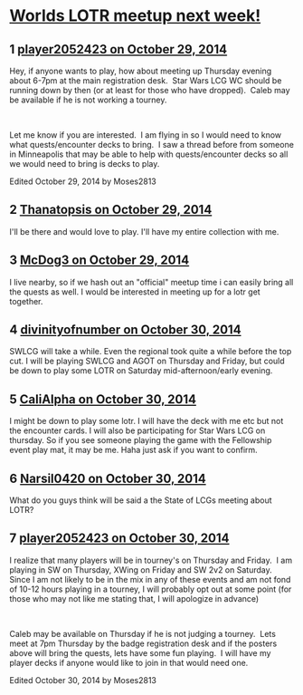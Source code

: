 # [Worlds LOTR meetup next week!](https://community.fantasyflightgames.com/topic/125997-worlds-lotr-meetup-next-week/)

## 1 [player2052423 on October 29, 2014](https://community.fantasyflightgames.com/topic/125997-worlds-lotr-meetup-next-week/?do=findComment&comment=1316069)

Hey, if anyone wants to play, how about meeting up Thursday evening about 6-7pm at the main registration desk.  Star Wars LCG WC should be running down by then (or at least for those who have dropped).  Caleb may be available if he is not working a tourney.

 

Let me know if you are interested.  I am flying in so I would need to know what quests/encounter decks to bring.  I saw a thread before from someone in Minneapolis that may be able to help with quests/encounter decks so all we would need to bring is decks to play.

Edited October 29, 2014 by Moses2813

## 2 [Thanatopsis on October 29, 2014](https://community.fantasyflightgames.com/topic/125997-worlds-lotr-meetup-next-week/?do=findComment&comment=1316173)

I'll be there and would love to play. I'll have my entire collection with me.

## 3 [McDog3 on October 29, 2014](https://community.fantasyflightgames.com/topic/125997-worlds-lotr-meetup-next-week/?do=findComment&comment=1316197)

I live nearby, so if we hash out an "official" meetup time i can easily bring all the quests as well. I would be interested in meeting up for a lotr get together.

## 4 [divinityofnumber on October 30, 2014](https://community.fantasyflightgames.com/topic/125997-worlds-lotr-meetup-next-week/?do=findComment&comment=1316304)

SWLCG will take a while. Even the regional took quite a while before the top cut. I will be playing SWLCG and AGOT on Thursday and Friday, but could be down to play some LOTR on Saturday mid-afternoon/early evening. 

## 5 [CaliAlpha on October 30, 2014](https://community.fantasyflightgames.com/topic/125997-worlds-lotr-meetup-next-week/?do=findComment&comment=1316496)

I might be down to play some lotr. I will have the deck with me etc but not the encounter cards. I will also be participating for Star Wars LCG on thursday. So if you see someone playing the game with the Fellowship event play mat, it may be me. Haha just ask if you want to confirm.

## 6 [Narsil0420 on October 30, 2014](https://community.fantasyflightgames.com/topic/125997-worlds-lotr-meetup-next-week/?do=findComment&comment=1316500)

What do you guys think will be said a the State of LCGs meeting about LOTR?

## 7 [player2052423 on October 30, 2014](https://community.fantasyflightgames.com/topic/125997-worlds-lotr-meetup-next-week/?do=findComment&comment=1316843)

I realize that many players will be in tourney's on Thursday and Friday.  I am playing in SW on Thursday, XWing on Friday and SW 2v2 on Saturday.  Since I am not likely to be in the mix in any of these events and am not fond of 10-12 hours playing in a tourney, I will probably opt out at some point (for those who may not like me stating that, I will apologize in advance)

 

Caleb may be available on Thursday if he is not judging a tourney.  Lets meet at 7pm Thursday by the badge registration desk and if the posters above will bring the quests, lets have some fun playing.  I will have my player decks if anyone would like to join in that would need one.

Edited October 30, 2014 by Moses2813

